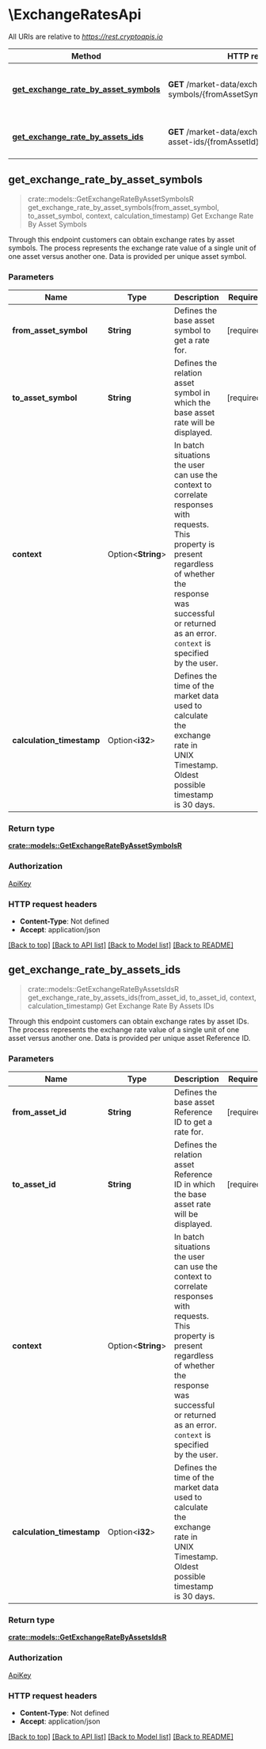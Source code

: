 # \ExchangeRatesApi

All URIs are relative to *https://rest.cryptoapis.io*

Method | HTTP request | Description
------------- | ------------- | -------------
[**get_exchange_rate_by_asset_symbols**](ExchangeRatesApi.md#get_exchange_rate_by_asset_symbols) | **GET** /market-data/exchange-rates/by-symbols/{fromAssetSymbol}/{toAssetSymbol} | Get Exchange Rate By Asset Symbols
[**get_exchange_rate_by_assets_ids**](ExchangeRatesApi.md#get_exchange_rate_by_assets_ids) | **GET** /market-data/exchange-rates/by-asset-ids/{fromAssetId}/{toAssetId} | Get Exchange Rate By Assets IDs



## get_exchange_rate_by_asset_symbols

> crate::models::GetExchangeRateByAssetSymbolsR get_exchange_rate_by_asset_symbols(from_asset_symbol, to_asset_symbol, context, calculation_timestamp)
Get Exchange Rate By Asset Symbols

Through this endpoint customers can obtain exchange rates by asset symbols. The process represents the exchange rate value of a single unit of one asset versus another one. Data is provided per unique asset symbol.

### Parameters


Name | Type | Description  | Required | Notes
------------- | ------------- | ------------- | ------------- | -------------
**from_asset_symbol** | **String** | Defines the base asset symbol to get a rate for. | [required] |
**to_asset_symbol** | **String** | Defines the relation asset symbol in which the base asset rate will be displayed. | [required] |
**context** | Option<**String**> | In batch situations the user can use the context to correlate responses with requests. This property is present regardless of whether the response was successful or returned as an error. `context` is specified by the user. |  |
**calculation_timestamp** | Option<**i32**> | Defines the time of the market data used to calculate the exchange rate in UNIX Timestamp. Oldest possible timestamp is 30 days. |  |

### Return type

[**crate::models::GetExchangeRateByAssetSymbolsR**](GetExchangeRateByAssetSymbolsR.md)

### Authorization

[ApiKey](../README.md#ApiKey)

### HTTP request headers

- **Content-Type**: Not defined
- **Accept**: application/json

[[Back to top]](#) [[Back to API list]](../README.md#documentation-for-api-endpoints) [[Back to Model list]](../README.md#documentation-for-models) [[Back to README]](../README.md)


## get_exchange_rate_by_assets_ids

> crate::models::GetExchangeRateByAssetsIdsR get_exchange_rate_by_assets_ids(from_asset_id, to_asset_id, context, calculation_timestamp)
Get Exchange Rate By Assets IDs

Through this endpoint customers can obtain exchange rates by asset IDs. The process represents the exchange rate value of a single unit of one asset versus another one. Data is provided per unique asset Reference ID.

### Parameters


Name | Type | Description  | Required | Notes
------------- | ------------- | ------------- | ------------- | -------------
**from_asset_id** | **String** | Defines the base asset Reference ID to get a rate for. | [required] |
**to_asset_id** | **String** | Defines the relation asset Reference ID in which the base asset rate will be displayed. | [required] |
**context** | Option<**String**> | In batch situations the user can use the context to correlate responses with requests. This property is present regardless of whether the response was successful or returned as an error. `context` is specified by the user. |  |
**calculation_timestamp** | Option<**i32**> | Defines the time of the market data used to calculate the exchange rate in UNIX Timestamp. Oldest possible timestamp is 30 days. |  |

### Return type

[**crate::models::GetExchangeRateByAssetsIdsR**](GetExchangeRateByAssetsIDsR.md)

### Authorization

[ApiKey](../README.md#ApiKey)

### HTTP request headers

- **Content-Type**: Not defined
- **Accept**: application/json

[[Back to top]](#) [[Back to API list]](../README.md#documentation-for-api-endpoints) [[Back to Model list]](../README.md#documentation-for-models) [[Back to README]](../README.md)

